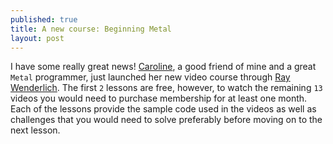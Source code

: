 ```yaml
---
published: true
title: A new course: Beginning Metal
layout: post
---
```

I have some really great news! [Caroline](https://twitter.com/carolinebegbie), a good friend of mine and a great `Metal` programmer, just launched her new video course through [Ray Wenderlich](https://www.raywenderlich.com/147786/new-course-beginning-metal). The first `2` lessons are free, however, to watch the remaining `13` videos you would need to purchase membership for at least one month. Each of the lessons provide the sample code used in the videos as well as challenges that you would need to solve preferably before moving on to the next lesson.